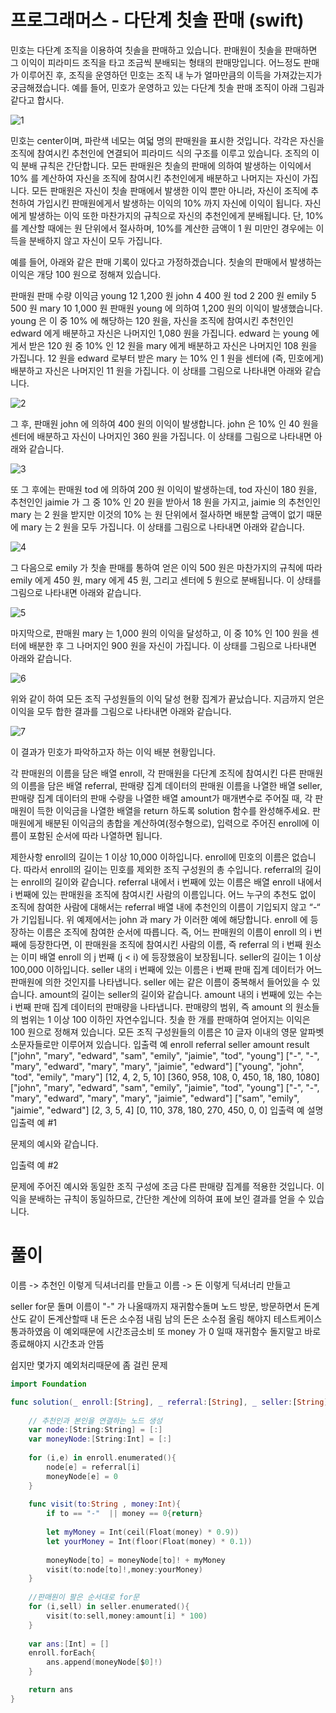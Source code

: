 # 프로그래머스 - 다단계 칫솔 판매 (swift)
민호는 다단계 조직을 이용하여 칫솔을 판매하고 있습니다. 판매원이 칫솔을 판매하면 그 이익이 피라미드 조직을 타고 조금씩 분배되는 형태의 판매망입니다. 어느정도 판매가 이루어진 후, 조직을 운영하던 민호는 조직 내 누가 얼마만큼의 이득을 가져갔는지가 궁금해졌습니다. 예를 들어, 민호가 운영하고 있는 다단계 칫솔 판매 조직이 아래 그림과 같다고 합시다.

![1](https://user-images.githubusercontent.com/42457589/132823530-2ea30a8e-b628-4bd2-a424-059c3419b865.png)

민호는 center이며, 파란색 네모는 여덟 명의 판매원을 표시한 것입니다. 각각은 자신을 조직에 참여시킨 추천인에 연결되어 피라미드 식의 구조를 이루고 있습니다. 조직의 이익 분배 규칙은 간단합니다. 모든 판매원은 칫솔의 판매에 의하여 발생하는 이익에서 10% 를 계산하여 자신을 조직에 참여시킨 추천인에게 배분하고 나머지는 자신이 가집니다. 모든 판매원은 자신이 칫솔 판매에서 발생한 이익 뿐만 아니라, 자신이 조직에 추천하여 가입시킨 판매원에게서 발생하는 이익의 10% 까지 자신에 이익이 됩니다. 자신에게 발생하는 이익 또한 마찬가지의 규칙으로 자신의 추천인에게 분배됩니다. 단, 10% 를 계산할 때에는 원 단위에서 절사하며, 10%를 계산한 금액이 1 원 미만인 경우에는 이득을 분배하지 않고 자신이 모두 가집니다.

예를 들어, 아래와 같은 판매 기록이 있다고 가정하겠습니다. 칫솔의 판매에서 발생하는 이익은 개당 100 원으로 정해져 있습니다.

판매원	판매 수량	이익금
young	12	1,200 원
john	4	400 원
tod	2	200 원
emily	5	500 원
mary	10	1,000 원
판매원 young 에 의하여 1,200 원의 이익이 발생했습니다. young 은 이 중 10% 에 해당하는 120 원을, 자신을 조직에 참여시킨 추천인인 edward 에게 배분하고 자신은 나머지인 1,080 원을 가집니다. edward 는 young 에게서 받은 120 원 중 10% 인 12 원을 mary 에게 배분하고 자신은 나머지인 108 원을 가집니다. 12 원을 edward 로부터 받은 mary 는 10% 인 1 원을 센터에 (즉, 민호에게) 배분하고 자신은 나머지인 11 원을 가집니다. 이 상태를 그림으로 나타내면 아래와 같습니다.

![2](https://user-images.githubusercontent.com/42457589/132823535-cabd468b-b87e-4d49-b201-1507abad7cb4.png)

그 후, 판매원 john 에 의하여 400 원의 이익이 발생합니다. john 은 10% 인 40 원을 센터에 배분하고 자신이 나머지인 360 원을 가집니다. 이 상태를 그림으로 나타내면 아래와 같습니다.

![3](https://user-images.githubusercontent.com/42457589/132823538-40564cfc-a4a0-447e-a7d1-fef190c29026.png)

또 그 후에는 판매원 tod 에 의하여 200 원 이익이 발생하는데, tod 자신이 180 원을, 추천인인 jaimie 가 그 중 10% 인 20 원을 받아서 18 원을 가지고, jaimie 의 추천인인 mary 는 2 원을 받지만 이것의 10% 는 원 단위에서 절사하면 배분할 금액이 없기 때문에 mary 는 2 원을 모두 가집니다. 이 상태를 그림으로 나타내면 아래와 같습니다.

![4](https://user-images.githubusercontent.com/42457589/132823539-bce27ee5-caf8-4cb7-875c-29357a985837.png)

그 다음으로 emily 가 칫솔 판매를 통하여 얻은 이익 500 원은 마찬가지의 규칙에 따라 emily 에게 450 원, mary 에게 45 원, 그리고 센터에 5 원으로 분배됩니다. 이 상태를 그림으로 나타내면 아래와 같습니다.

![5](https://user-images.githubusercontent.com/42457589/132823541-10f9541b-c804-40cd-a2f5-446c8a47c97a.png)

마지막으로, 판매원 mary 는 1,000 원의 이익을 달성하고, 이 중 10% 인 100 원을 센터에 배분한 후 그 나머지인 900 원을 자신이 가집니다. 이 상태를 그림으로 나타내면 아래와 같습니다.

![6](https://user-images.githubusercontent.com/42457589/132823543-67705e3b-b4ef-4942-b08a-8a216a209483.png)

위와 같이 하여 모든 조직 구성원들의 이익 달성 현황 집계가 끝났습니다. 지금까지 얻은 이익을 모두 합한 결과를 그림으로 나타내면 아래와 같습니다.

![7](https://user-images.githubusercontent.com/42457589/132823544-79a0687a-79b3-4932-82d1-3f4ae2973bbd.png)


이 결과가 민호가 파악하고자 하는 이익 배분 현황입니다.

각 판매원의 이름을 담은 배열 enroll, 각 판매원을 다단계 조직에 참여시킨 다른 판매원의 이름을 담은 배열 referral, 판매량 집계 데이터의 판매원 이름을 나열한 배열 seller, 판매량 집계 데이터의 판매 수량을 나열한 배열 amount가 매개변수로 주어질 때, 각 판매원이 득한 이익금을 나열한 배열을 return 하도록 solution 함수를 완성해주세요. 판매원에게 배분된 이익금의 총합을 계산하여(정수형으로), 입력으로 주어진 enroll에 이름이 포함된 순서에 따라 나열하면 됩니다.

제한사항
enroll의 길이는 1 이상 10,000 이하입니다.
enroll에 민호의 이름은 없습니다. 따라서 enroll의 길이는 민호를 제외한 조직 구성원의 총 수입니다.
referral의 길이는 enroll의 길이와 같습니다.
referral 내에서 i 번째에 있는 이름은 배열 enroll 내에서 i 번째에 있는 판매원을 조직에 참여시킨 사람의 이름입니다.
어느 누구의 추천도 없이 조직에 참여한 사람에 대해서는 referral 배열 내에 추천인의 이름이 기입되지 않고 “-“ 가 기입됩니다. 위 예제에서는 john 과 mary 가 이러한 예에 해당합니다.
enroll 에 등장하는 이름은 조직에 참여한 순서에 따릅니다.
즉, 어느 판매원의 이름이 enroll 의 i 번째에 등장한다면, 이 판매원을 조직에 참여시킨 사람의 이름, 즉 referral 의 i 번째 원소는 이미 배열 enroll 의 j 번째 (j < i) 에 등장했음이 보장됩니다.
seller의 길이는 1 이상 100,000 이하입니다.
seller 내의 i 번째에 있는 이름은 i 번째 판매 집계 데이터가 어느 판매원에 의한 것인지를 나타냅니다.
seller 에는 같은 이름이 중복해서 들어있을 수 있습니다.
amount의 길이는 seller의 길이와 같습니다.
amount 내의 i 번째에 있는 수는 i 번째 판매 집계 데이터의 판매량을 나타냅니다.
판매량의 범위, 즉 amount 의 원소들의 범위는 1 이상 100 이하인 자연수입니다.
칫솔 한 개를 판매하여 얻어지는 이익은 100 원으로 정해져 있습니다.
모든 조직 구성원들의 이름은 10 글자 이내의 영문 알파벳 소문자들로만 이루어져 있습니다.
입출력 예
enroll	referral	seller	amount	result
["john", "mary", "edward", "sam", "emily", "jaimie", "tod", "young"]	["-", "-", "mary", "edward", "mary", "mary", "jaimie", "edward"]	["young", "john", "tod", "emily", "mary"]	[12, 4, 2, 5, 10]	[360, 958, 108, 0, 450, 18, 180, 1080]
["john", "mary", "edward", "sam", "emily", "jaimie", "tod", "young"]	["-", "-", "mary", "edward", "mary", "mary", "jaimie", "edward"]	["sam", "emily", "jaimie", "edward"]	[2, 3, 5, 4]	[0, 110, 378, 180, 270, 450, 0, 0]
입출력 예 설명
입출력 예 #1

문제의 예시와 같습니다.

입출력 예 #2

문제에 주어진 예시와 동일한 조직 구성에 조금 다른 판매량 집계를 적용한 것입니다. 이익을 분배하는 규칙이 동일하므로, 간단한 계산에 의하여 표에 보인 결과를 얻을 수 있습니다.


# 풀이
이름 -> 추천인 이렇게 딕셔너리를 만들고
이름 -> 돈    이렇게 딕셔너리 만들고 

seller for문 돌며 이름이 "-" 가 나올때까지 재귀함수돌며 노드 방문, 방문하면서 돈계산도 같이
돈계산할때 내 돈은 소수점 내림 남의 돈은 소수점 올림 해야지 테스트케이스통과하였음 이 예외때문에 시간조금소비
또 money 가 0 일때 재귀함수 돌지말고 바로 종료해야지 시간초과 안뜸

쉽지만 몇가지 예외처리때문에 좀 걸린 문제
```swift
import Foundation

func solution(_ enroll:[String], _ referral:[String], _ seller:[String], _ amount:[Int]) -> [Int] {
    
    // 추천인과 본인을 연결하는 노드 생성
    var node:[String:String] = [:]
    var moneyNode:[String:Int] = [:]
    
    for (i,e) in enroll.enumerated(){
        node[e] = referral[i]
        moneyNode[e] = 0
    }
    
    func visit(to:String , money:Int){
        if to == "-"  || money == 0{return}
       
        let myMoney = Int(ceil(Float(money) * 0.9))
        let yourMoney = Int(floor(Float(money) * 0.1))
        
        moneyNode[to] = moneyNode[to]! + myMoney
        visit(to:node[to]!,money:yourMoney)
    }
    
    //판매원이 팔은 순서대로 for문 
    for (i,sell) in seller.enumerated(){
        visit(to:sell,money:amount[i] * 100)
    }
    
    var ans:[Int] = []
    enroll.forEach{
        ans.append(moneyNode[$0]!)
    }

    return ans
}
```
